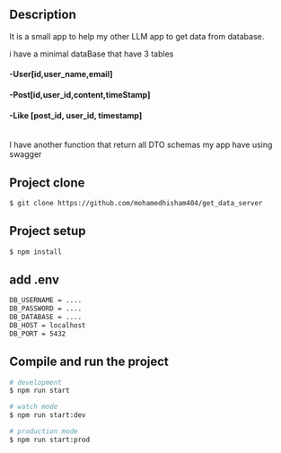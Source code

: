 ## Description

It is a small app to help my other LLM app to get data from database.

i have a minimal dataBase that have 3 tables <br>
#### -User[id,user_name,email]<br>
#### -Post[id,user_id,content,timeStamp]<br>
#### -Like [post_id, user_id, timestamp]<br>
<br>
I have another function that return all DTO schemas my app have using swagger

## Project clone
```bash
$ git clone https://github.com/mohamedhisham404/get_data_server
```
## Project setup

```bash
$ npm install
```
## add .env

```bash
DB_USERNAME = ....
DB_PASSWORD = ....
DB_DATABASE = ....
DB_HOST = localhost
DB_PORT = 5432
```

## Compile and run the project

```bash
# development
$ npm run start

# watch mode
$ npm run start:dev

# production mode
$ npm run start:prod
```


